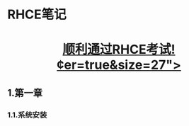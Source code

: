 # RHCE笔记
<h1 align="center"> <a href="https://sunguoqi.com/">顺利通过RHCE考试!&center=true&size=27"> </a> </h1>
<h2 id="1">1.第一章</h2>
<h3 id="1.1">1.1.系统安装</h2>
